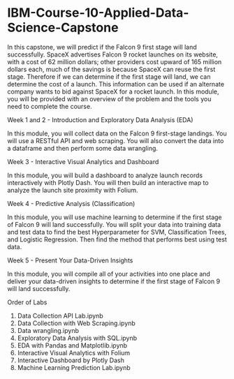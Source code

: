 # IBM-Course-10-Applied-Data-Science-Capstone

In this capstone, we will predict if the Falcon 9 first stage will land successfully. SpaceX advertises Falcon 9 rocket launches on its website, with a cost of 62 million dollars; other providers cost upward of 165 million dollars each, much of the savings is because SpaceX can reuse the first stage. Therefore if we can determine if the first stage will land, we can determine the cost of a launch. This information can be used if an alternate company wants to bid against SpaceX for a rocket launch. In this module, you will be provided with an overview of the problem and the tools you need to complete the course.

Week 1 and 2 - Introduction and Exploratory Data Analysis (EDA)

In this module, you will collect data on the Falcon 9 first-stage landings. You will use a RESTful API  and web scraping. You will also convert the data into a dataframe and then perform some data wrangling.

Week 3 - Interactive Visual Analytics and Dashboard

In this module, you will build a dashboard to analyze launch records interactively with Plotly Dash. You will then build an interactive map to analyze the launch site proximity with Folium.

Week 4 - Predictive Analysis (Classification)

In this module, you will use machine learning to determine if the first stage of Falcon 9 will land successfully. You will split your data into training data and test data to find the best Hyperparameter for SVM, Classification Trees, and Logistic Regression. Then find the method that performs best using test data.

Week 5 - Present Your Data-Driven Insights

In this module, you will compile all of your activities into one place and deliver your data-driven insights to determine if the first stage of Falcon 9 will land successfully.

Order of Labs

1. Data Collection API Lab.ipynb
2. Data Collection with Web Scraping.ipynb
3. Data wrangling.ipynb
4. Exploratory Data Analysis with SQL.ipynb
5. EDA with Pandas and Matplotlib.ipynb
6. Interactive Visual Analytics with Folium
7. Interactive Dashboard by Plotly Dash
7. Machine Learning Prediction Lab.ipynb
